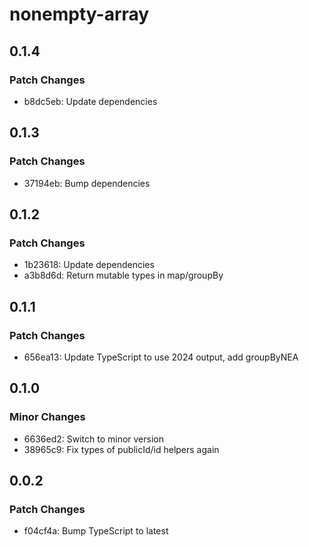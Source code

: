 # nonempty-array

## 0.1.4

### Patch Changes

- b8dc5eb: Update dependencies

## 0.1.3

### Patch Changes

- 37194eb: Bump dependencies

## 0.1.2

### Patch Changes

- 1b23618: Update dependencies
- a3b8d6d: Return mutable types in map/groupBy

## 0.1.1

### Patch Changes

- 656ea13: Update TypeScript to use 2024 output, add groupByNEA

## 0.1.0

### Minor Changes

- 6636ed2: Switch to minor version
- 38965c9: Fix types of publicId/id helpers again

## 0.0.2

### Patch Changes

- f04cf4a: Bump TypeScript to latest

